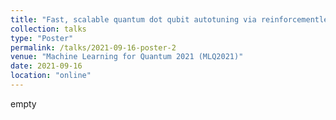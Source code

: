 ```yaml
---
title: "Fast, scalable quantum dot qubit autotuning via reinforcementlearning"
collection: talks
type: "Poster"
permalink: /talks/2021-09-16-poster-2
venue: "Machine Learning for Quantum 2021 (MLQ2021)"
date: 2021-09-16
location: "online"
---
```


empty